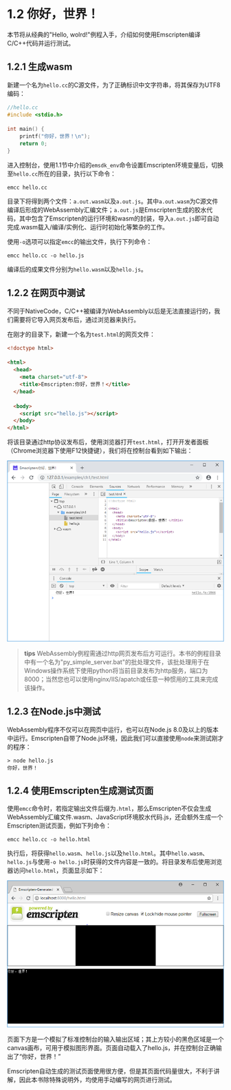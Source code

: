 # 1.2 你好，世界！

本节将从经典的"Hello, wolrd!"例程入手，介绍如何使用Emscripten编译C/C++代码并运行测试。

## 1.2.1 生成wasm

新建一个名为`hello.cc`的C源文件，为了正确标识中文字符串，将其保存为UTF8编码：

```c
//hello.cc
#include <stdio.h>

int main() {
    printf("你好，世界！\n");
    return 0;
}
```

进入控制台，使用1.1节中介绍的`emsdk_env`命令设置Emscripten环境变量后，切换至`hello.cc`所在的目录，执行以下命令：

```
emcc hello.cc
```

目录下将得到两个文件：`a.out.wasm`以及`a.out.js`。其中`a.out.wasm`为C源文件编译后形成的WebAssembly汇编文件；`a.out.js`是Emscripten生成的胶水代码，其中包含了Emscripten的运行环境和wasm的封装，导入`a.out.js`即可自动完成.wasm载入/编译/实例化、运行时初始化等繁杂的工作。

使用`-o`选项可以指定`emcc`的输出文件，执行下列命令：

```
emcc hello.cc -o hello.js
```

编译后的成果文件分别为`hello.wasm`以及`hello.js`。

## 1.2.2 在网页中测试

不同于NativeCode，C/C++被编译为WebAssembly以后是无法直接运行的，我们需要将它导入网页发布后，通过浏览器来执行。

在刚才的目录下，新建一个名为`test.html`的网页文件：

```html
<!doctype html>

<html>
  <head>
    <meta charset="utf-8">
    <title>Emscripten:你好，世界！</title>
  </head>

  <body>
    <script src="hello.js"></script>
  </body>
</html>
```

将该目录通过http协议发布后，使用浏览器打开`test.html`，打开开发者面板（Chrome浏览器下使用F12快捷键），我们将在控制台看到如下输出：

![](images/helloworld_log.png)

> **tips** WebAssembly例程需通过http网页发布后方可运行。本书的例程目录中有一个名为"py_simple_server.bat"的批处理文件，该批处理用于在Windows操作系统下使用python将当前目录发布为http服务，端口为8000；当然您也可以使用nginx/IIS/apatch或任意一种惯用的工具来完成该操作。

## 1.2.3 在Node.js中测试

WebAssembly程序不仅可以在网页中运行，也可以在Node.js 8.0及以上的版本中运行。Emscripten自带了Node.js环境，因此我们可以直接使用`node`来测试刚才的程序：

```
> node hello.js
你好，世界！
```

## 1.2.4 使用Emscripten生成测试页面

使用`emcc`命令时，若指定输出文件后缀为`.html`，那么Emscripten不仅会生成WebAssembly汇编文件.wasm、JavaScript环境胶水代码.js，还会额外生成一个Emscripten测试页面，例如下列命令：

```
emcc hello.cc -o hello.html
```

执行后，将获得`hello.wasm`、`hello.js`以及`hello.html`。其中`hello.wasm`、`hello.js`与使用`-o hello.js`时获得的文件内容是一致的。将目录发布后使用浏览器访问`hello.html`，页面显示如下：

![](images/Emscripten_test_html.png)

页面下方是一个模拟了标准控制台的输入输出区域；其上方较小的黑色区域是一个canvas画布，可用于模拟图形界面。页面自动载入了hello.js，并在控制台正确输出了“你好，世界！”

Emscripten自动生成的测试页面使用很方便，但是其页面代码量很大，不利于讲解，因此本书除特殊说明外，均使用手动编写的网页进行测试。